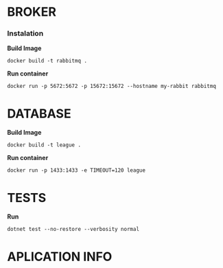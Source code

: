 # BROKER

### Instalation

**Build Image**
```
docker build -t rabbitmq .
```

**Run container**
```
docker run -p 5672:5672 -p 15672:15672 --hostname my-rabbit rabbitmq
```

# DATABASE

**Build Image**
```
docker build -t league .
```

**Run container**
```
docker run -p 1433:1433 -e TIMEOUT=120 league
```

# TESTS

**Run**
```
dotnet test --no-restore --verbosity normal
```

# APLICATION INFO
